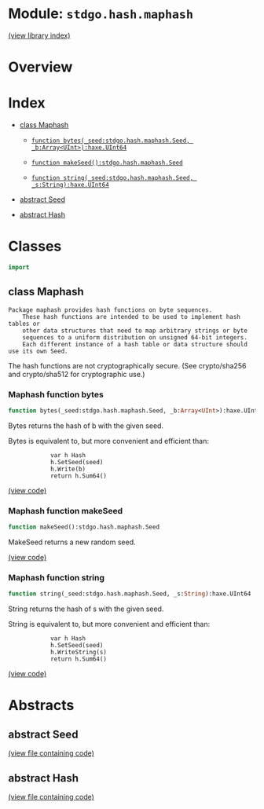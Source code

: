 # Module: `stdgo.hash.maphash`

[(view library index)](../../stdgo.md)


# Overview


# Index


- [class Maphash](<#class-maphash>)

  - [`function bytes(_seed:stdgo.hash.maphash.Seed, _b:Array<UInt>):haxe.UInt64`](<#maphash-function-bytes>)

  - [`function makeSeed():stdgo.hash.maphash.Seed`](<#maphash-function-makeseed>)

  - [`function string(_seed:stdgo.hash.maphash.Seed, _s:String):haxe.UInt64`](<#maphash-function-string>)

- [abstract Seed](<#abstract-seed>)

- [abstract Hash](<#abstract-hash>)

# Classes


```haxe
import
```


## class Maphash


```
Package maphash provides hash functions on byte sequences.
    These hash functions are intended to be used to implement hash tables or
    other data structures that need to map arbitrary strings or byte
    sequences to a uniform distribution on unsigned 64-bit integers.
    Each different instance of a hash table or data structure should use its own Seed.
```

The hash functions are not cryptographically secure.
\(See crypto/sha256 and crypto/sha512 for cryptographic use.\)  

### Maphash function bytes


```haxe
function bytes(_seed:stdgo.hash.maphash.Seed, _b:Array<UInt>):haxe.UInt64
```



Bytes returns the hash of b with the given seed.  


Bytes is equivalent to, but more convenient and efficient than:  

```
        	var h Hash
        	h.SetSeed(seed)
        	h.Write(b)
        	return h.Sum64()
```
[\(view code\)](<./Maphash.hx#L115>)


### Maphash function makeSeed


```haxe
function makeSeed():stdgo.hash.maphash.Seed
```



MakeSeed returns a new random seed.  

[\(view code\)](<./Maphash.hx#L135>)


### Maphash function string


```haxe
function string(_seed:stdgo.hash.maphash.Seed, _s:String):haxe.UInt64
```



String returns the hash of s with the given seed.  


String is equivalent to, but more convenient and efficient than:  

```
        	var h Hash
        	h.SetSeed(seed)
        	h.WriteString(s)
        	return h.Sum64()
```
[\(view code\)](<./Maphash.hx#L129>)


# Abstracts


## abstract Seed


[\(view file containing code\)](<./Maphash.hx>)


## abstract Hash


[\(view file containing code\)](<./Maphash.hx>)


